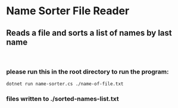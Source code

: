 # Name Sorter File Reader

## Reads a file and sorts a list of names by last name
<br>

### please run this in the root directory to run the program:
 ```
dotnet run name-sorter.cs ./name-of-file.txt
 ```
### files written to ./sorted-names-list.txt
